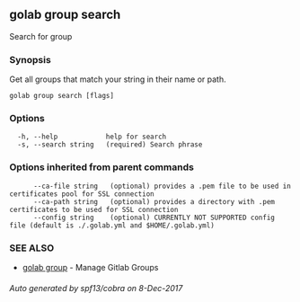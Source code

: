 ## golab group search

Search for group

### Synopsis


Get all groups that match your string in their name or path.

```
golab group search [flags]
```

### Options

```
  -h, --help            help for search
  -s, --search string   (required) Search phrase
```

### Options inherited from parent commands

```
      --ca-file string   (optional) provides a .pem file to be used in certificates pool for SSL connection
      --ca-path string   (optional) provides a directory with .pem certificates to be used for SSL connection
      --config string    (optional) CURRENTLY NOT SUPPORTED config file (default is ./.golab.yml and $HOME/.golab.yml)
```

### SEE ALSO
* [golab group](golab_group.md)	 - Manage Gitlab Groups

###### Auto generated by spf13/cobra on 8-Dec-2017
